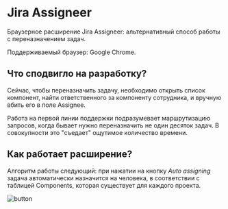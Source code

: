 # Jira Assigneer
Браузерное расширение Jira Assigneer: альтернативный способ работы с переназначением задач.

Поддерживаемый браузер: Google Chrome.

## Что сподвигло на разработку?

Сейчас, чтобы переназначить задачу, необходимо открыть список компонент, найти ответственного за компоненту сотрудника, и вручную вбить его в поле Assignee.

Работа на первой линии поддержки подразумевает маршрутизацию запросов, когда бывает нужно переназначить не один десяток задач. В совокупности это "съедает" ощутимое количество времени.

## Как работает расширение?
Алгоритм работы следующий: при нажатии на кнопку *Auto assigning* задача автоматически назначится на человека, в соответствии с таблицей Components, которая существует для каждого проекта.

<image src="/ex.png" alt="button">
